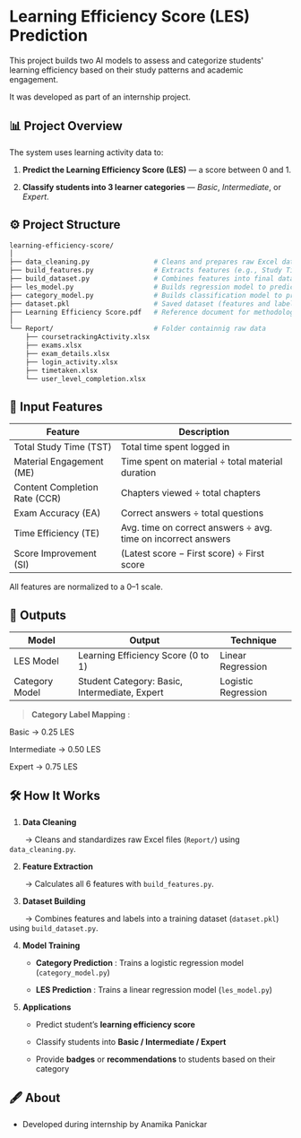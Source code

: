 # Learning Efficiency Score (LES) Prediction 

This project builds two AI models to assess and categorize students' learning efficiency based on their study patterns and academic engagement.

It was developed as part of an internship project.

## 📊 Project Overview 


The system uses learning activity data to:

 
1. **Predict the Learning Efficiency Score (LES)**  — a score between 0 and 1.
 
2. **Classify students into 3 learner categories**  — *Basic*, *Intermediate*, or *Expert*.


## ⚙️ Project Structure 



```bash
learning-efficiency-score/
│
├── data_cleaning.py                # Cleans and prepares raw Excel datasets
├── build_features.py               # Extracts features (e.g., Study Time, Exam Accuracy)
├── build_dataset.py                # Combines features into final dataset for training
├── les_model.py                    # Builds regression model to predict LES
├── category_model.py               # Builds classification model to predict student category
├── dataset.pkl                     # Saved dataset (features and labels)
├── Learning Efficiency Score.pdf   # Reference document for methodology
│
└── Report/                         # Folder containnig raw data
    ├── coursetrackingActivity.xlsx
    ├── exams.xlsx
    ├── exam_details.xlsx
    ├── login_activity.xlsx
    ├── timetaken.xlsx
    └── user_level_completion.xlsx
```


## 📝 Input Features 

| Feature | Description | 
| --- | --- | 
| Total Study Time (TST) | Total time spent logged in | 
| Material Engagement (ME) | Time spent on material ÷ total material duration | 
| Content Completion Rate (CCR) | Chapters viewed ÷ total chapters | 
| Exam Accuracy (EA) | Correct answers ÷ total questions | 
| Time Efficiency (TE) | Avg. time on correct answers ÷ avg. time on incorrect answers | 
| Score Improvement (SI) | (Latest score − First score) ÷ First score | 


All features are normalized to a 0–1 scale.


## 🎯 Outputs 

| Model | Output | Technique | 
| --- | --- | --- | 
| LES Model | Learning Efficiency Score (0 to 1) | Linear Regression | 
| Category Model | Student Category: Basic, Intermediate, Expert | Logistic Regression | 


> **Category Label Mapping** :

Basic → 0.25 LES

Intermediate → 0.50 LES

Expert → 0.75 LES


## 🛠️ How It Works 

 
1. **Data Cleaning** 

  → Cleans and standardizes raw Excel files (`Report/`) using `data_cleaning.py`.
 
2. **Feature Extraction** 

  → Calculates all 6 features with `build_features.py`.
 
3. **Dataset Building** 

  → Combines features and labels into a training dataset (`dataset.pkl`) using `build_dataset.py`.
 
4. **Model Training**

   - **Category Prediction** : Trains a logistic regression model (`category_model.py`)
 
   - **LES Prediction** : Trains a linear regression model (`les_model.py`)

 
5. **Applications**

 
   - Predict student’s **learning efficiency score**
 
   - Classify students into **Basic / Intermediate / Expert**
 
   - Provide **badges**  or **recommendations**  to students based on their category



## 🖋️ About 
- Developed during internship by Anamika Panickar
